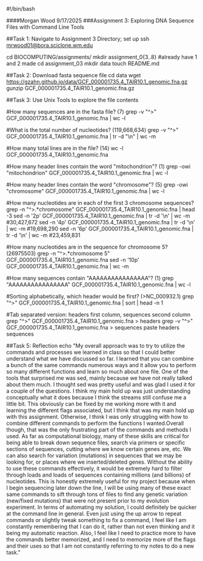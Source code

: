 #!/bin/bash

####Morgan Wood		9/17/2025
###Assignment 3: Exploring DNA Sequence Files with Command Line Tools

##Task 1: Navigate to Assignment 3 Directory; set up
ssh mrwood01@bora.sciclone.wm.edu

cd BIOCOMPUTING/assignments/
mkdir assignment_0{3..8} 	#already have 1 and 2 made
cd assignment_03
mkdir data
touch README.md

##Task 2: Download fasta sequence file 
cd data
wget https://gzahn.github.io/data/GCF_000001735.4_TAIR10.1_genomic.fna.gz
gunzip GCF_000001735.4_TAIR10.1_genomic.fna.gz

##Task 3: Use Unix Tools to explore the file contents 

#How many sequences are in the fasta file? (7)
grep -v "^>" GCF_000001735.4_TAIR10.1_genomic.fna | wc -l

#What is the total number of nucleotides? (119,668,634)
grep -v "^>" GCF_000001735.4_TAIR10.1_genomic.fna | tr -d "\n" | wc -m

#How many total lines are in the file? (14)
wc -l GCF_000001735.4_TAIR10.1_genomic.fna

#How many header lines contain the word "mitochondrion"? (1) 
grep -owi "mitochondrion" GCF_000001735.4_TAIR10.1_genomic.fna | wc -l

#How many header lines contain the word "chromosome"? (5)
grep -owi "chromosome" GCF_000001735.4_TAIR10.1_genomic.fna | wc -l

#How many nucleotides are in each of the first 3 chromosome sequences? 
grep -n "^>.*chromosome" GCF_000001735.4_TAIR10.1_genomic.fna | head -3
sed -n '2p' GCF_000001735.4_TAIR10.1_genomic.fna | tr -d '\n' | wc -m
	#30,427,672
sed -n '4p' GCF_000001735.4_TAIR10.1_genomic.fna | tr -d '\n' | wc -m
	#19,698,290
sed -n '6p' GCF_000001735.4_TAIR10.1_genomic.fna | tr -d '\n' | wc -m
	#23,459,831

#How many nucleotides are in the sequence for chromosome 5? (26975503)
grep -n "^>.*chromosome 5" GCF_000001735.4_TAIR10.1_genomic.fna
sed -n '10p' GCF_000001735.4_TAIR10.1_genomic.fna | wc -m 

#How many sequences contain "AAAAAAAAAAAAAAAA"? (1)
grep "AAAAAAAAAAAAAAAA" GCF_000001735.4_TAIR10.1_genomic.fna | wc -l

#Sorting alphabetically, which header would be first? (>NC_000932.1)
grep "^>" GCF_000001735.4_TAIR10.1_genomic.fna | sort | head -n 1

#Tab separated version: headers first column, sequences second column
grep "^>" GCF_000001735.4_TAIR10.1_genomic.fna > headers
grep -v "^>" GCF_000001735.4_TAIR10.1_genomic.fna > sequences
paste headers sequences

##Task 5: Reflection
echo "My overall approach was to try to utilize the commands and processes we 
learned in class so that I could better understand what we have discussed 
so far. I learned that you can combine a bunch of the same commands 
numerous ways and it allow you to perform so many different functions 
and learn so much about one file. One of the tools that surprised me was 
sed, mainly because we have not really talked about them much. 
I thought sed was pretty useful and was glad I used it for a couple 
of the questions. I think my main hold up was just understanding conceptually 
what it does because I think the streams still confuse me a little bit. This 
obviously can be fixed by me working more with it and learning the different 
flags associated, but I think that was my main hold up with this assignment. 
Otherwise, I think I was only struggling with how to combine different commands 
to perform the functions I wanted.Overall though, that  was the only frustrating
 part of the commands and methods I used. 
As far as computational biology, many of these skills are critical for 
being able to break down sequence files, search via primers or specific
sections of sequences, cutting where we know certain genes are, etc. We 
can also search for variation (mutations) in sequences that we may be 
looking for, or places where we inserted/deleted genes. Without the ability
to use these commands effectively, it would be extremely hard to filter 
through loads and loads of sequences containing millions (and billions) 
of nucleotides. This is honestly extremely useful for my project because 
when I begin sequencing later down the line, I will be using many of these
exact same commands to sift through tons of files to find any genetic 
variation (new/fixed mutations) that were not present prior to my 
evolution experiment. In terms of automating my solution, I could 
definitely be quicker at the command line in general. Even just using the 
up arrow to repeat commands or slightly tweak something to fix a command, 
I feel like I am constantly remembering that I can do it, rather than 
not even thinking and it being my automatic reaction. Also, I feel like 
I need to practice more to have the commands better memorized, and I need 
to memorize more of the flags and their uses so that I am not constantly 
referring to my notes to do a new task."
